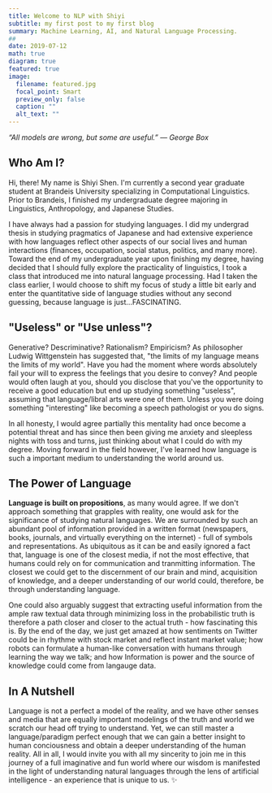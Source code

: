 ```yaml
---
title: Welcome to NLP with Shiyi
subtitle: my first post to my first blog
summary: Machine Learning, AI, and Natural Language Processing.
##
date: 2019-07-12
math: true
diagram: true
featured: true
image:
  filename: featured.jpg
  focal_point: Smart
  preview_only: false
  caption: ""
  alt_text: ""
---
```


*“All models are wrong, but some are useful.”* *— George Box*

## Who Am I?
Hi, there! My name is Shiyi Shen. I'm currently a second year graduate student at Brandeis University specializing in Computational Linguistics. Prior to Brandeis, I finished my undergraduate degree majoring in Linguistics, Anthropology, and Japanese Studies. 

I have always had a passion for studying languages. I did my undergrad thesis in studying pragmatics of Japanese and had extensive experience with how languages reflect other aspects of our social lives and human interactions (finances, occupation, social status, politics, and many more). Toward the end of my undergraduate year upon finishing my degree, having decided that I should fully explore the practicality of linguistics, I took a class that introduced me into natural language processing. Had I taken the class earlier, I would choose to shift my focus of study a little bit early and enter the quantitative side of language studies without any second guessing, because language is just...FASCINATING. 

## "Useless" or "Use unless"?
Generative? Descriminative? Rationalism? Empiricism? As philosopher Ludwig Wittgenstein has suggested that, "the limits of my language means the limits of my world". Have you had the moment where words absolutely fail your will to express the feelings that you desire to convey? And people would often laugh at you, should you disclose that you've the opportunity to receive a good education but end up studying something "useless", assuming that language/libral arts were one of them. Unless you were doing something "interesting" like becoming a speech pathologist or you do signs. 

In all honesty, I would agree partially this mentality had once become a potential threat and has since then been giving me anxiety and sleepless nights with toss and turns, just thinking about what I could do with my degree. Moving forward in the field however, I've learned how language is such a important medium to understanding the world around us. 

## The Power of Language

**Language is built on propositions**, as many would agree. If we don't approach something that grapples with reality, one would ask for the significance of studying natural languages. We are surrounded by such an abundant pool of information provided in a written format (newspapers, books, journals, and virtually everything on the internet) - full of symbols and representations. As ubiquitous as it can be and easily ignored a fact that, language is one of the closest media, if not the most effective, that humans could rely on for communication and tranmitting information. The closest we could get to the discernment of our brain and mind, acquisition of knowledge, and a deeper understanding of our world could, therefore, be through understanding language. 

One could also arguably suggest that extracting useful information from the ample raw textual data through minimizing loss in the probabilistic truth is therefore a path closer and closer to the actual truth - how fascinating this is. By the end of the day, we just get amazed at how sentiments on Twitter could be in rhythme with stock market and reflect instant market value; how robots can formulate a human-like conversation with humans through learning the way we talk; and how Information is power and the source of knowledge could come from langauge data. 

## In A Nutshell

Language is not a perfect a model of the reality, and we have other senses and media that are equally important modelings of the truth and world we scratch our head off trying to understand. Yet, we can still master a language/paradigm perfect enough that we can gain a better insight to human conciousness and obtain a deeper understanding of the human reality. All in all, I would invite you with all my sincerity to join me in this journey of a full imaginative and fun world where our wisdom is manifested in the light of understanding natural languages through the lens of artificial intelligence - an experience that is unique to us. ✨



